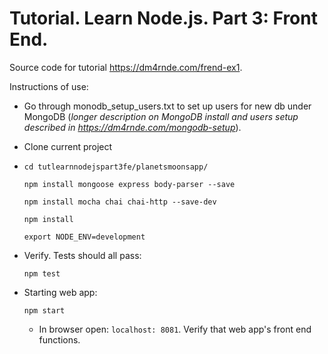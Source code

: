 
# Tutorial. Learn Node.js. Part 3: Front End.

Source code for tutorial https://dm4rnde.com/frend-ex1.


Instructions of use:

- Go through monodb_setup_users.txt to set up users for new db under MongoDB (*longer description on MongoDB install and users setup described in https://dm4rnde.com/mongodb-setup*).

- Clone current project

- 	`cd tutlearnnodejspart3fe/planetsmoonsapp/`	
	
	`npm install mongoose express body-parser --save`
	
	`npm install mocha chai chai-http --save-dev`
	
	`npm install`
	
	`export NODE_ENV=development`

- Verify. Tests should all pass:

	`npm test`

- Starting web app:

	`npm start`
	
	- In browser open: `localhost: 8081`. Verify that web app's front end functions.
	   